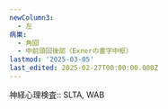 ```yaml
---
newColumn3:
  - 左
病巣:
  - 角回
  - 中前頭回後部（Exnerの書字中枢）
lastmod: '2025-03-05'
last_edited: 2025-02-27T00:00:00.000Z
---
```


神経心理検査:: SLTA, WAB
